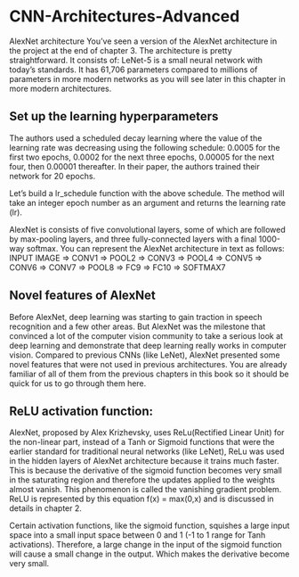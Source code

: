 # CNN-Architectures-Advanced

AlexNet architecture
You’ve seen a version of the AlexNet architecture in the project at the end of chapter 3. The architecture is pretty straightforward. It consists of:
LeNet-5 is a small neural network with today’s standards. It has 61,706 parameters compared to millions of parameters in more modern networks as you will see later in this chapter in more modern architectures.

## Set up the learning hyperparameters
The authors used a scheduled decay learning where the value of the learning rate was decreasing using the following schedule: 0.0005 for the first two epochs, 0.0002 for the next three epochs, 0.00005 for the next four, then 0.00001 thereafter. In their paper, the authors trained their network for 20 epochs.

Let’s build a lr_schedule function with the above schedule. The method will take an integer epoch number as an argument and returns the learning rate (lr).

AlexNet is consists of five convolutional layers, some of which are followed by max-pooling layers, and three fully-connected layers with a final 1000-way softmax. You can represent the AlexNet architecture in text as follows:
INPUT IMAGE  => CONV1 => POOL2 => CONV3 => POOL4 => CONV5 => CONV6 => CONV7 => POOL8 => FC9 => FC10 => SOFTMAX7

## Novel features of AlexNet
Before AlexNet, deep learning was starting to gain traction in speech recognition and a few other areas. But AlexNet was the milestone that convinced a lot of the computer vision community to take a serious look at deep learning and demonstrate that deep learning really works in computer vision. Compared to previous CNNs (like LeNet), AlexNet presented some novel features that were not used in previous architectures. You are already familiar of all of them from the previous chapters in this book so it should be quick for us to go through them here.
## ReLU activation function:

AlexNet, proposed by Alex Krizhevsky, uses ReLu(Rectified Linear Unit) for the non-linear part, instead of a Tanh or Sigmoid functions that were the earlier standard for traditional neural networks (like LeNet), ReLu was used in the hidden layers of AlexNet architecture because it trains much faster. This is because the derivative of the sigmoid function becomes very small in the saturating region and therefore the updates applied to the weights almost vanish. This phenomenon is called the vanishing gradient problem. ReLU is represented by this equation f(x) = max(0,x) and is discussed in details in chapter 2.
 
Certain activation functions, like the sigmoid function, squishes a large input space into a small input space between 0 and 1 (-1 to 1 range for Tanh activations). Therefore, a large change in the input of the sigmoid function will cause a small change in the output. Which makes the derivative become very small.
